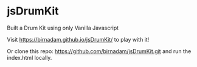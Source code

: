 # jsDrumKit
Built a Drum Kit using only Vanilla Javascript

Visit https://birnadam.github.io/jsDrumKit/ to play with it!

Or clone this repo: https://github.com/birnadam/jsDrumKit.git
and run the index.html locally.
